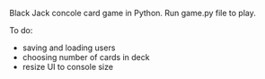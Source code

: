 Black Jack concole card game in Python.
Run game.py file to play.

To do:
* saving and loading users
* choosing number of cards in deck
* resize UI to console size
